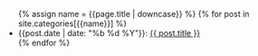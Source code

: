 <ul class="entries">
  {% assign name = {{page.title | downcase}} %}
  {% for post in site.categories[{{name}}] %}
    <li class="entry">
      <time class="d-none d-md-inline" datetime='{{ post.date | date: "%Y-%m-%d" }}'>
        {{post.date | date: "%b %d %Y"}}:
      </time> <a href="{{ site.url }}{{ post.url }}">{{ post.title }}</a>
    </li>
  {% endfor %}
</ul>
